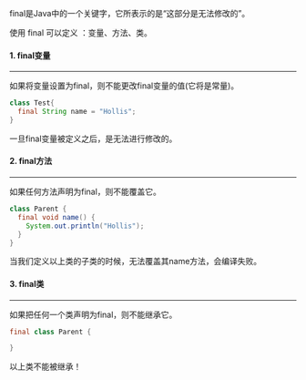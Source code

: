 final是Java中的一个关键字，它所表示的是“这部分是无法修改的”。

使用 final 可以定义 ：变量、方法、类。



#### 1. final变量

---

如果将变量设置为final，则不能更改final变量的值(它将是常量)。

```java
class Test{
  final String name = "Hollis";
}
```

一旦final变量被定义之后，是无法进行修改的。



#### 2. final方法

---

如果任何方法声明为final，则不能覆盖它。

```java
class Parent {
  final void name() {
    System.out.println("Hollis");
  }
}
```

当我们定义以上类的子类的时候，无法覆盖其name方法，会编译失败。



#### 3. final类

---

如果把任何一个类声明为final，则不能继承它。

```java
final class Parent {

}
```

以上类不能被继承！